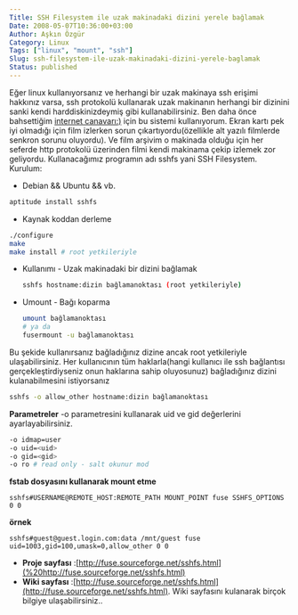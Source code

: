 ```yaml
---
Title: SSH Filesystem ile uzak makinadaki dizini yerele bağlamak
Date: 2008-05-07T10:36:00+03:00
Author: Aşkın Özgür
Category: Linux
Tags: ["linux", "mount", "ssh"]
Slug: ssh-filesystem-ile-uzak-makinadaki-dizini-yerele-baglamak
Status: published
---
```


Eğer linux kullanıyorsanız ve herhangi bir uzak makinaya ssh erişimi hakkınız varsa, ssh protokolü kullanarak uzak makinanın herhangi bir dizinini sanki kendi harddiskinizdeymiş gibi kullanabilirsiniz.
Ben daha önce bahsettiğim [internet canavarı:)](http://blog.yollu.com/2008/02/21/telekom-artik-kork-benden/) için bu sistemi kullanıyorum. Ekran kartı pek iyi olmadığı için film izlerken sorun çıkartıyordu(özellikle alt yazılı filmlerde senkron sorunu oluyordu). Ve film arşivim o makinada olduğu için her seferde http protokolü üzerinden filmi kendi makinama çekip izlemek zor geliyordu.
Kullanacağımız programın adı sshfs yani SSH Filesystem.
Kurulum:

 - Debian && Ubuntu && vb.
 ```bash
 aptitude install sshfs
 ```
 - Kaynak koddan derleme
 ```bash
 ./configure
 make
 make install # root yetkileriyle
 ```

 - Kullanımı - Uzak makinadaki bir dizini bağlamak
   ```bash
   sshfs hostname:dizin bağlamanoktası (root yetkileriyle)
   ```
 - Umount - Bağı koparma
   ```bash
   umount bağlamanoktası
   # ya da
   fusermount -u bağlamanoktası
   ```

Bu şekide kullanırsanız bağladığınız dizine ancak root yetkileriyle ulaşabilirsiniz. Her kullanıcının tüm haklarla(hangi kullanıcı ile ssh bağlantısı gerçekleştirdiyseniz onun haklarına sahip oluyosunuz) bağladığınız dizini kulanabilmesini istiyorsanız
```bash
sshfs -o allow_other hostname:dizin bağlamanoktası
```
**Parametreler**
-o parametresini kullanarak uid ve gid değerlerini ayarlayabilirsiniz.

```bash
-o idmap=user
-o uid=<uid>
-o gid=<gid>
-o ro # read only - salt okunur mod
```

**fstab dosyasını kullanarak mount etme**
```
sshfs#USERNAME@REMOTE_HOST:REMOTE_PATH MOUNT_POINT fuse SSHFS_OPTIONS 0 0
```
**örnek**
```
sshfs#guest@guest.login.com:data /mnt/guest fuse uid=1003,gid=100,umask=0,allow_other 0 0
```

- **Proje sayfası** :[http://fuse.sourceforge.net/sshfs.html](%20http://fuse.sourceforge.net/sshfs.html)
- **Wiki sayfası** :[http://fuse.sourceforge.net/sshfs.html](http://fuse.sourceforge.net/sshfs.html). Wiki sayfasını kulanarak birçok bilgiye ulaşabilirsiniz..

<!--more-->
